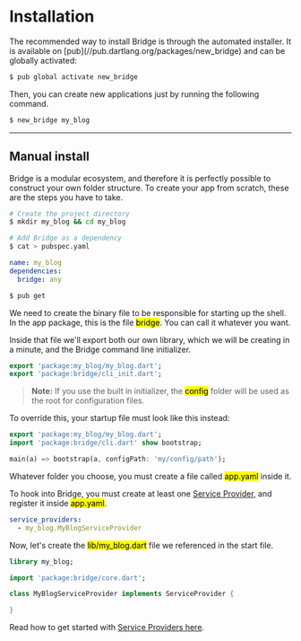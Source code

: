 # Installation
<p class='lead'>
The recommended way to install Bridge is through the automated installer.
It is available on [pub](//pub.dartlang.org/packages/new_bridge) and can be
globally activated:
</p>

```bash
$ pub global activate new_bridge
```

Then, you can create new applications just by running the following command.

```bash
$ new_bridge my_blog
```

---

## Manual install
Bridge is a modular ecosystem, and therefore it is perfectly possible to construct your own folder structure. To create
your app from scratch, these are the steps you have to take.

```bash
# Create the project directory
$ mkdir my_blog && cd my_blog

# Add Bridge as a dependency
$ cat > pubspec.yaml
```
```yaml
name: my_blog
dependencies:
  bridge: any
```
```bash
$ pub get
```

We need to create the binary file to be responsible for starting up the shell. In the app package, this is the file
<mark>bridge</mark>. You can call it whatever you want.

Inside that file we'll export both our own library, which we will be creating in a minute, and the Bridge command line
initializer.

```dart
export 'package:my_blog/my_blog.dart';
export 'package:bridge/cli_init.dart';
```

> **Note:** If you use the built in initializer, the <mark>config</mark> folder will be used as the root for
configuration files.

To override this, your startup file must look like this instead:

```dart
export 'package:my_blog/my_blog.dart';
import 'package:bridge/cli.dart' show bootstrap;

main(a) => bootstrap(a, configPath: 'my/config/path');
```

Whatever folder you choose, you must create a file called <mark>app.yaml</mark> inside it.

To hook into Bridge, you must create at least one [Service Provider](#/core/service-providers), and register it inside
<mark>app.yaml</mark>.

```yaml
service_providers:
  - my_blog.MyBlogServiceProvider
```

Now, let's create the <mark>lib/my_blog.dart</mark> file we referenced in the start file.

```dart
library my_blog;

import 'package:bridge/core.dart';

class MyBlogServiceProvider implements ServiceProvider {

}
```

Read how to get started with [Service Providers here](#/core/service-providers).
